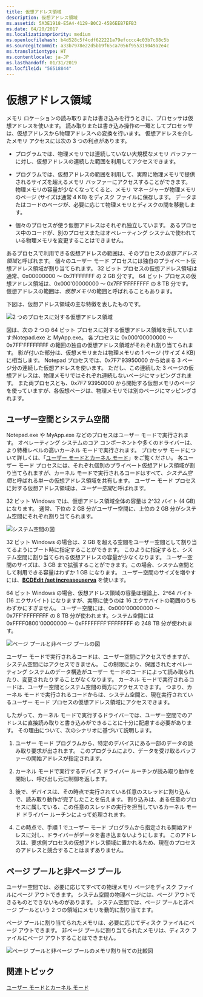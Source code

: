 ```yaml
---
title: 仮想アドレス領域
description: 仮想アドレス領域
ms.assetid: 5A3E1918-E5A4-4129-B0C2-45B6EEB7EFB3
ms.date: 04/20/2017
ms.localizationpriority: medium
ms.openlocfilehash: b4d528c5f4cdf622221a79efcccc4c03b7c88c5b
ms.sourcegitcommit: a33b7978e22d5bb9f65ca7056f955319049a2e4c
ms.translationtype: HT
ms.contentlocale: ja-JP
ms.lasthandoff: 01/31/2019
ms.locfileid: "56518844"
---
```

# <a name="virtual-address-spaces"></a>仮想アドレス領域


メモリ ロケーションの読み取りまたは書き込みを行うときに、プロセッサは仮想アドレスを使います。 読み取りまたは書き込み操作の一環としてプロセッサは、仮想アドレスから物理アドレスへの変換を行います。 仮想アドレスを介したメモリ アクセスには次の 3 つの利点があります。

-   プログラムでは、物理メモリでは連続していない大規模なメモリ バッファーに対し、仮想アドレスの連続した範囲を利用してアクセスできます。

-   プログラムでは、仮想アドレスの範囲を利用して、実際に物理メモリで提供されるサイズを超えるメモリ バッファーにアクセスすることができます。 物理メモリの容量が少なくなってくると、メモリ マネージャーが物理メモリのページ (サイズは通常 4 KB) をディスク ファイルに保存します。 データまたはコードのページが、必要に応じて物理メモリとディスクの間を移動します。

-   個々のプロセスが使う仮想アドレスはそれぞれ独立しています。 あるプロセス中のコードが、別のプロセスまたはオペレーティング システムで使われている物理メモリを変更することはできません。

あるプロセスで利用できる仮想アドレスの範囲は、そのプロセスの*仮想アドレス領域*と呼ばれます。 個々のユーザー モード プロセスには独自のプライベート仮想アドレス領域が割り当てられます。 32 ビット プロセスの仮想アドレス領域は通常、0x00000000 ～ 0x7FFFFFFF の 2 GB 分です。 64 ビット プロセスの仮想アドレス領域は、0x000'00000000 ～ 0x7FF'FFFFFFFF の 8 TB 分です。 仮想アドレスの範囲は、*仮想メモリ*の範囲と呼ばれることもあります。

下図は、仮想アドレス領域の主な特徴を表したものです。

![2 つのプロセスに対する仮想アドレス領域](images/virtualaddressspace01.png)

図は、次の 2 つの 64 ビット プロセスに対する仮想アドレス領域を示しています:Notepad.exe と MyApp.exe。 各プロセスに 0x000'00000000 ～ 0x7FF'FFFFFFFF の範囲の独自の仮想アドレス領域がそれぞれ割り当てられます。 影が付いた部分は、仮想メモリまたは物理メモリの 1 ページ (サイズ 4 KB) に相当します。 Notepad プロセスでは、0x7F7'93950000 から始まる 3 ページ分の連続した仮想アドレスを使います。 ただし、この連続した 3 ページの仮想アドレスは、物理メモリではそれぞれ連続しないページにマッピングされます。 また両プロセスとも、0x7F7'93950000 から開始する仮想メモリのページを使っていますが、各仮想ページは、物理メモリでは別のページにマッピングされます。

## <a name="span-iduserspaceandsystemspacespanspan-iduserspaceandsystemspacespanspan-iduserspaceandsystemspacespanuser-space-and-system-space"></a><span id="User_space_and_system_space"></span><span id="user_space_and_system_space"></span><span id="USER_SPACE_AND_SYSTEM_SPACE"></span>ユーザー空間とシステム空間


Notepad.exe や MyApp.exe などのプロセスはユーザー モードで実行されます。 オペレーティング システムのコア コンポーネントや多くのドライバーは、より特権レベルの高いカーネル モードで実行されます。 プロセッサ モードについて詳しくは、「[ユーザー モードとカーネル モード](user-mode-and-kernel-mode.md)」をご覧ください。 各ユーザー モード プロセスには、それぞれ個別のプライベート仮想アドレス領域が割り当てられますが、カーネル モードで実行されるコードはすべて、*システム空間*と呼ばれる単一の仮想アドレス領域を共有します。 ユーザー モード プロセスに対する仮想アドレス領域は、*ユーザー空間*と呼ばれます。

32 ビット Windows では、仮想アドレス領域全体の容量は 2^32 バイト (4 GB) になります。 通常、下位の 2 GB 分がユーザー空間に、上位の 2 GB 分がシステム空間にそれぞれ割り当てられます。

![システム空間の図](images/virtualaddressspace02.png)

32 ビット Windows の場合は、2 GB を超える空間をユーザー空間として割り当てるようにブート時に指定することができます。 このように指定すると、システム空間に割り当てられる仮想アドレスの容量が少なくなります。 ユーザー空間のサイズは、3 GB まで拡張することができます。この場合、システム空間として利用できる容量はわずか 1 GB になります。 ユーザー空間のサイズを増やすには、[**BCDEdit /set increaseuserva**](https://msdn.microsoft.com/library/windows/hardware/ff542202) を使います。

64 ビット Windows の場合、仮想アドレス領域の容量は理論上、2^64 バイト (16 エクサバイト) になりますが、実際に使うのは 16 エクサバイトの範囲のうちわずかにすぎません。 ユーザー空間には、0x000'00000000 ～ 0x7FF'FFFFFFFF の 8 TB 分が使われます。システム空間には 0xFFFF0800'00000000 ～ 0xFFFFFFFF'FFFFFFFF の 248 TB 分が使われます。

![ページ プールと非ページ プールの図](images/virtualaddressspace03.png)

ユーザー モードで実行されるコードは、ユーザー空間にアクセスできますが、システム空間にはアクセスできません。 この制限により、保護されたオペレーティング システムのデータ構造がユーザー モードのコードによって読み取られたり、変更されたりすることがなくなります。 カーネル モードで実行されるコードは、ユーザー空間とシステム空間の両方にアクセスできます。 つまり、カーネル モードで実行されるコードからは、システム空間と、現在実行されているユーザー モード プロセスの仮想アドレス領域にアクセスできます。

したがって、カーネル モードで実行するドライバーでは、ユーザー空間でのアドレスに直接読み取りと書き込みができることに十分に配慮する必要があります。 その理由について、次のシナリオに基づいて説明します。

1.  ユーザー モード プログラムから、特定のデバイスにある一部のデータの読み取り要求が出されます。 このプログラムにより、データを受け取るバッファーの開始アドレスが指定されます。

2.  カーネル モードで実行するデバイス ドライバー ルーチンが読み取り動作を開始し、呼び出し元に制御を返します。

3.  後で、デバイスは、その時点で実行されている任意のスレッドに割り込んで、読み取り動作が完了したことを伝えます。 割り込みは、ある任意のプロセスに属している、この任意のスレッドの実行を担当しているカーネル モード ドライバー ルーチンによって処理されます。
4.  この時点で、手順 1 でユーザー モード プログラムから指定される開始アドレスに対し、ドライバーがデータを書き込まないようにします。 このアドレスは、要求側プロセスの仮想アドレス領域に置かれるため、現在のプロセスのアドレスと競合することはまずありません。

## <a name="span-idpagedpoolandnonpagedpoolspanspan-idpagedpoolandnonpagedpoolspanspan-idpagedpoolandnonpagedpoolspanpaged-pool-and-nonpaged-pool"></a><span id="Paged_pool_and_Nonpaged_pool"></span><span id="paged_pool_and_nonpaged_pool"></span><span id="PAGED_POOL_AND_NONPAGED_POOL"></span>ページ プールと非ページ プール


ユーザー空間では、必要に応じてすべての物理メモリ ページをディスク ファイルにページ アウトできます。 システム空間の物理ページには、ページ アウトできるものとできないものがあります。 システム空間では、ページ プールと非ページ プールという 2 つの領域にメモリを動的に割り当てます。 

ページ プールに割り当てられたメモリは、必要に応じてディスク ファイルにページ アウトできます。 非ページ プールに割り当てられたメモリは、ディスク ファイルにページ アウトすることはできません。

![ページ プールと非ページ プールのメモリ割り当ての比較図](images/virtualaddressspace04.png)

## <a name="span-idrelatedtopicsspanrelated-topics"></a><span id="related_topics"></span>関連トピック


[ユーザー モードとカーネル モード](user-mode-and-kernel-mode.md)

 

 






